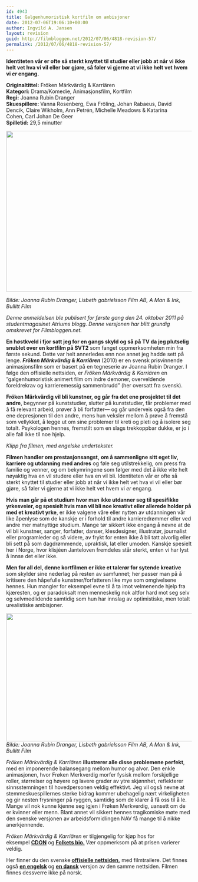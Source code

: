 ```yaml
---
id: 4943
title: Galgenhumoristisk kortfilm om ambisjoner
date: 2012-07-06T19:06:10+00:00
author: Ingvild A. Jansen
layout: revision
guid: http://filmbloggen.net/2012/07/06/4818-revision-57/
permalink: /2012/07/06/4818-revision-57/
---
```

<p style="text-align: left">
  <strong>Identiteten vår er ofte så sterkt knyttet til studier eller jobb at når vi ikke helt vet hva vi vil eller bør gjøre, så føler vi gjerne at vi ikke helt vet hvem vi <em>er</em> engang.</strong>
</p>

<p style="text-align: left">
  <strong>Originaltittel:</strong> Fröken Märkvärdig & Karriären<br /> <strong>Kategori:</strong> Drama/Komedie, Animasjonsfilm, Kortfilm<br /> <strong>Regi:</strong> Joanna Rubin Dranger<br /> <strong>Skuespillere: </strong>Vanna Rosenberg, Ewa Fröling, Johan Rabaeus, David Dencik, Claire Wikholm, Ann Petrén, Michelle Meadows & Katarina Cohen, Carl Johan De Geer<br /> <strong>Spilletid:</strong> 29,5 minutter
</p>

<p style="text-align: left">
  <a href="http://filmbloggen.net/2012/07/06/galgenhumoristisk-kortfilm-om-ambisjoner/froken-markvardig-i-baren/" rel="attachment wp-att-4826"><img class="aligncenter size-large wp-image-4826" src="http://filmbloggen.net/wp-content/uploads//2012/07/Fröken-Märkvärdig-i-baren-620x437.jpg" alt="" width="620" height="437" /></a>
</p>

_Bilde: Joanna Rubin Dranger, Lisbeth gabrielsson Film AB, A Man & Ink, Bullitt Film_

_Denne anmeldelsen ble publisert for første gang den 24. oktober 2011 på studentmagasinet Atriums blogg. Denne versjonen har blitt grundig omskrevet for Filmbloggen.net._

<p style="text-align: left">
  <strong>En høstkveld i fjor satt jeg for en gangs skyld og så på TV da jeg plutselig snublet over en kortfilm på SVT2</strong> som fanget oppmerksomheten min fra første sekund. Dette var helt annerledes enn noe annet jeg hadde sett på lenge. <strong><em>Fröken Märkvärdig & Karriären </em></strong>(2010) er en svensk prisvinnende animasjonsfilm som er basert på en tegneserie av Joanna Rubin Dranger. I følge den offisielle nettsiden, er <em>Fröken Märkvärdig & Karriären</em> en ”galgenhumoristisk animert film om indre demoner, overveldende foreldrekrav og karrieremessig sammenbrudd” (her oversatt fra svensk).
</p>

<p style="text-align: left">
  <strong>Fröken Märkvärdig vil bli kunstner, og går fra det ene prosjektet til det andre</strong>, begynner på kunststudier, slutter på kunststudier, får problemer med å få relevant arbeid, prøver å bli forfatter— og går underveis også fra den ene depresjonen til den andre, mens hun veksler mellom å prøve å fremstå som vellykket, å legge ut om sine problemer til kreti og pleti og å isolere seg totalt. Psykologen hennes, fremstilt som en slags trekkoppbar dukke, er jo i alle fall ikke til noe hjelp.
</p>

<div class="video-shortcode">
</div>

_Klipp fra filmen, med engelske undertekster._

**Filmen handler om prestasjonsangst,** **om å sammenligne sitt eget liv, karriere og utdanning med andres** og føle seg utilstrekkelig, om press fra familie og venner, og om bekymringene som følger med det å ikke vite helt nøyaktig hva en vil studere eller hva en vil bli. Identiteten vår er ofte så sterkt knyttet til studier eller jobb at når vi ikke helt vet hva vi vil eller bør gjøre, så føler vi gjerne at vi ikke helt vet hvem vi _er_ engang.

**Hvis man går på et studium hvor man ikke utdanner seg til spesifikke yrkesveier, og spesielt hvis man vil bli noe kreativt eller allerede holder på med et kreativt yrke**, er ikke valgene våre eller nytten av utdanningen vår like åpenlyse som de kanskje er i forhold til andre karrieredrømmer eller ved andre mer matnyttige studium. Mange tør sikkert ikke engang å nevne at de vil bli kunstner, sanger, forfatter, danser, klesdesigner, illustratør, journalist eller programleder og så videre, av frykt for enten ikke å bli tatt alvorlig eller bli sett på som dagdrømmende, upraktisk, lat eller umoden. Kanskje spesielt her i Norge, hvor klisjéen Janteloven fremdeles står sterkt, enten vi har lyst å innse det eller ikke.

**Men for all del, denne kortfilmen er ikke et talerør for sytende kreative** som skylder sine nederlag på resten av samfunnet; her passer man på å kritisere den håpefulle kunstner/forfatteren like mye som omgivelsene hennes. Hun mangler for eksempel evne til å ta imot velmenende hjelp fra kjæresten, og er paradoksalt men menneskelig nok altfor hard mot seg selv og selvmedlidende samtidig som hun har innslag av optimistiske, men totalt urealistiske ambisjoner.

<a href="http://filmbloggen.net/2012/07/06/galgenhumoristisk-kortfilm-om-ambisjoner/froken-markvardig-drommer-om-hyllowood/" rel="attachment wp-att-4825"><img class="alignnone size-large wp-image-4825" src="http://filmbloggen.net/wp-content/uploads//2012/07/Fröken-Märkvärdig-drömmer-om-Hyllowood-620x348.jpg" alt="" width="620" height="348" /></a>  
_Bilde: Joanna Rubin Dranger, Lisbeth gabrielsson Film AB, A Man & Ink, Bullitt Film_

<div class="mceTemp">
  <p>
    <em>Fröken Märkvärdig & Karriären </em><strong>illustrerer alle disse problemene perfekt</strong>, med en imponerende balansegang mellom humor og alvor. Den enkle animasjonen, hvor Frøken Merkverdig morfer fysisk mellom forskjellige roller, størrelser og høyere og lavere grader av ytre skjønnhet, reflekterer sinnsstemningen til hovedpersonen veldig effektivt. Jeg vil også nevne at stemmeskuespillernes sterke bidrag kommer ubehagelig nært virkeligheten og gir nesten frysninger på ryggen, samtidig som de klarer å få oss til å le. Mange vil nok kunne kjenne seg igjen i Frøken Merkverdig, uansett om de er kvinner eller menn. Blant annet vil sikkert hennes tragikomiske møte med den svenske versjonen av arbeidsformidlingen NAV få mange til å nikke anerkjennende.
  </p>
  
  <p>
    <em>Fröken Märkvärdig & Karriären</em> er tilgjengelig for kjøp hos for eksempel <strong><a href="http://cdon.se/film/fr%C3%B6ken_m%C3%A4rkv%C3%A4rdig_%26_karri%C3%A4ren-11867785" target="_blank">CDON</a></strong> og <strong><a title="Folkets bio" href="http://folketsdvd.se/animerat/froken-markvardig-och-karriaren" target="_blank">Folkets bio.</a> </strong>Vær oppmerksom på at prisen varierer veldig.
  </p>
  
  <p>
    Her finner du den svenske<strong> <a title="Offisiell nettside" href="http://frokenmarkvardigochkarriaren.se/" target="_blank">offisielle nettsiden</a>,</strong> med filmtrailere. Det finnes også <strong><a title="Engelsk side" href="http://frokenmarkvardigochkarriaren.se/?lang=en" target="_blank">en engelsk</a> </strong>og <strong><a title="Dansk side" href="http://frokenmarkvardigochkarriaren.se/?lang=da" target="_blank">en dansk</a> </strong>versjon av den samme nettsiden. Filmen finnes dessverre ikke på norsk.
  </p>
</div>
